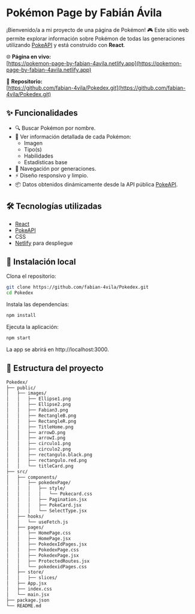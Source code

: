 # Pokémon Page by Fabián Ávila

¡Bienvenido/a a mi proyecto de una página de Pokémon! 🎮 Este sitio web permite explorar información sobre Pokémon de todas las generaciones utilizando [PokeAPI](https://pokeapi.co/) y está construido con **React**.

🌐 **Página en vivo:**  
[https://pokemon-page-by-fabian-4avila.netlify.app](https://pokemon-page-by-fabian-4avila.netlify.app)

📁 **Repositorio:**  
[https://github.com/fabian-4vila/Pokedex.git](https://github.com/fabian-4vila/Pokedex.git)

## ✨ Funcionalidades

- 🔍 Buscar Pokémon por nombre.
- 🧬 Ver información detallada de cada Pokémon:
  - Imagen
  - Tipo(s)
  - Habilidades
  - Estadísticas base
- 🔁 Navegación por generaciones.
- ⚡ Diseño responsivo y limpio.
- 📦 Datos obtenidos dinámicamente desde la API pública [PokeAPI](https://pokeapi.co/).

## 🛠️ Tecnologías utilizadas

- [React](https://reactjs.org/)
- [PokeAPI](https://pokeapi.co/)
- CSS
- [Netlify](https://www.netlify.com/) para despliegue

## 🚀 Instalación local

Clona el repositorio:

```bash
git clone https://github.com/fabian-4vila/Pokedex.git
cd Pokedex
```
Instala las dependencias:

```bash
npm install
```
Ejecuta la aplicación:

```bash
npm start
```
La app se abrirá en http://localhost:3000.
## 📁 Estructura del proyecto 

```bash
Pokedex/
├── public/
│   ├── images/
│   │   ├── Ellipse1.png
│   │   ├── Ellipse2.png
│   │   ├── Fabian3.png
│   │   ├── RectangleB.png
│   │   ├── RectangleR.png
│   │   ├── TitleHome.png
│   │   ├── arrowD.png
│   │   ├── arrowI.png
│   │   ├── circulo1.png
│   │   ├── circulo2.png
│   │   ├── rectangulo.black.png
│   │   ├── rectangulo.red.png
│   │   └── titleCard.png
├── src/
│   ├── components/
│   │   ├── pokedexPage/
│   │   │   ├── style/
│   │   │   │   └── Pokecard.css    
│   │   │   ├── Pagination.jsx
│   │   │   ├── PokeCard.jsx
│   │   │   └── SelectType.jsx
│   ├── hooks/
│   │   └── useFetch.js  
│   ├── pages/
│   │   ├── HomePage.css
│   │   ├── HomePage.jsx
│   │   ├── PokedexIdPages.jsx
│   │   ├── PokedexPage.css
│   │   ├── PokedexPage.jsx
│   │   ├── ProtectedRoutes.jsx
│   │   └── pokedexidPages.css
│   ├── store/
│   │   ├── slices/
│   ├── App.jsx
│   ├── index.css
│   └── main.jsx
├── package.json
└── README.md
```
